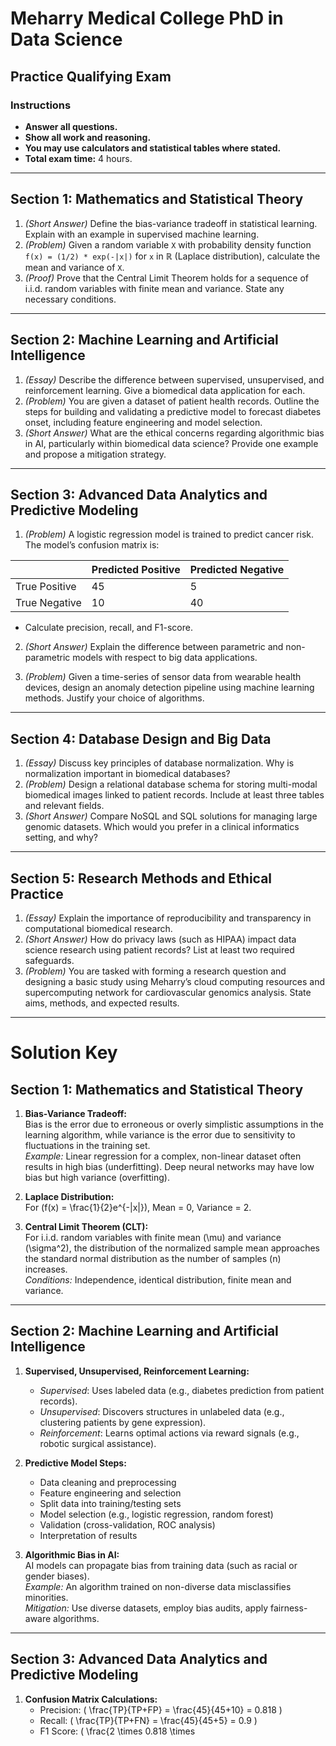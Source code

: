 # Meharry Medical College PhD in Data Science
## Practice Qualifying Exam

### Instructions
- **Answer all questions.**
- **Show all work and reasoning.**
- **You may use calculators and statistical tables where stated.**
- **Total exam time:** 4 hours.

---

## Section 1: Mathematics and Statistical Theory

1. *(Short Answer)* Define the bias-variance tradeoff in statistical learning. Explain with an example in supervised machine learning.
2. *(Problem)* Given a random variable `X` with probability density function  
`f(x) = (1/2) * exp(-|x|)` for `x` in ℝ (Laplace distribution), calculate the mean and variance of `X`.
3. *(Proof)* Prove that the Central Limit Theorem holds for a sequence of i.i.d. random variables with finite mean and variance. State any necessary conditions.

---

## Section 2: Machine Learning and Artificial Intelligence

1. *(Essay)* Describe the difference between supervised, unsupervised, and reinforcement learning. Give a biomedical data application for each.
2. *(Problem)* You are given a dataset of patient health records. Outline the steps for building and validating a predictive model to forecast diabetes onset, including feature engineering and model selection.
3. *(Short Answer)* What are the ethical concerns regarding algorithmic bias in AI, particularly within biomedical data science? Provide one example and propose a mitigation strategy.

---

## Section 3: Advanced Data Analytics and Predictive Modeling

1. *(Problem)* A logistic regression model is trained to predict cancer risk. The model’s confusion matrix is:

|                   | Predicted Positive | Predicted Negative |
|-------------------|-------------------|-------------------|
| True Positive     | 45                | 5                 |
| True Negative     | 10                | 40                |

- Calculate precision, recall, and F1-score.

2. *(Short Answer)* Explain the difference between parametric and non-parametric models with respect to big data applications.

3. *(Problem)* Given a time-series of sensor data from wearable health devices, design an anomaly detection pipeline using machine learning methods. Justify your choice of algorithms.

---

## Section 4: Database Design and Big Data

1. *(Essay)* Discuss key principles of database normalization. Why is normalization important in biomedical databases?
2. *(Problem)* Design a relational database schema for storing multi-modal biomedical images linked to patient records. Include at least three tables and relevant fields.
3. *(Short Answer)* Compare NoSQL and SQL solutions for managing large genomic datasets. Which would you prefer in a clinical informatics setting, and why?

---

## Section 5: Research Methods and Ethical Practice

1. *(Essay)* Explain the importance of reproducibility and transparency in computational biomedical research.
2. *(Short Answer)* How do privacy laws (such as HIPAA) impact data science research using patient records? List at least two required safeguards.
3. *(Problem)* You are tasked with forming a research question and designing a basic study using Meharry’s cloud computing resources and supercomputing network for cardiovascular genomics analysis. State aims, methods, and expected results.

---

# Solution Key

## Section 1: Mathematics and Statistical Theory

1. **Bias-Variance Tradeoff:**  
   Bias is the error due to erroneous or overly simplistic assumptions in the learning algorithm, while variance is the error due to sensitivity to fluctuations in the training set.  
   *Example:* Linear regression for a complex, non-linear dataset often results in high bias (underfitting). Deep neural networks may have low bias but high variance (overfitting).

2. **Laplace Distribution:**  
   For \(f(x) = \frac{1}{2}e^{-|x|}\), Mean = 0, Variance = 2.

3. **Central Limit Theorem (CLT):**  
   For i.i.d. random variables with finite mean \(\mu\) and variance \(\sigma^2\), the distribution of the normalized sample mean approaches the standard normal distribution as the number of samples \(n\) increases.  
   *Conditions:* Independence, identical distribution, finite mean and variance.

---

## Section 2: Machine Learning and Artificial Intelligence

1. **Supervised, Unsupervised, Reinforcement Learning:**  
   - *Supervised*: Uses labeled data (e.g., diabetes prediction from patient records).  
   - *Unsupervised*: Discovers structures in unlabeled data (e.g., clustering patients by gene expression).  
   - *Reinforcement*: Learns optimal actions via reward signals (e.g., robotic surgical assistance).

2. **Predictive Model Steps:**  
   - Data cleaning and preprocessing  
   - Feature engineering and selection  
   - Split data into training/testing sets  
   - Model selection (e.g., logistic regression, random forest)  
   - Validation (cross-validation, ROC analysis)  
   - Interpretation of results

3. **Algorithmic Bias in AI:**  
   AI models can propagate bias from training data (such as racial or gender biases).  
   *Example:* An algorithm trained on non-diverse data misclassifies minorities.  
   *Mitigation:* Use diverse datasets, employ bias audits, apply fairness-aware algorithms.

---

## Section 3: Advanced Data Analytics and Predictive Modeling

1. **Confusion Matrix Calculations:**  
   - Precision: \( \frac{TP}{TP+FP} = \frac{45}{45+10} = 0.818 \)  
   - Recall: \( \frac{TP}{TP+FN} = \frac{45}{45+5} = 0.9 \)  
   - F1 Score: \( \frac{2 \times 0.818 \times



